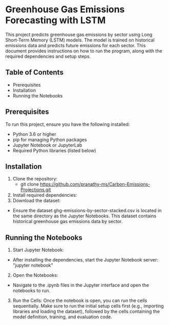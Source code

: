 # Greenhouse Gas Emissions Forecasting with LSTM
This project predicts greenhouse gas emissions by sector using Long Short-Term Memory (LSTM) models. The model is trained on historical emissions data and predicts future emissions for each sector. This document provides instructions on how to run the program, along with the required dependencies and setup steps.

## Table of Contents

* Prerequisites
* Installation
* Running the Notebooks

## Prerequisites

To run this project, ensure you have the following installed:

* Python 3.6 or higher
* pip for managing Python packages
* Jupyter Notebook or JupyterLab
* Required Python libraries (listed below)

## Installation
1. Clone the repository:
   * git clone https://github.com/pranathy-ms/Carbon-Emissions-Projections.git
2. Install required dependencies:
3. Download the dataset:
  * Ensure the dataset ghg-emissions-by-sector-stacked.csv is located in the same directory as the Jupyter Notebooks. This dataset contains historical greenhouse gas emissions data by sector.

## Running the Notebooks
1. Start Jupyter Notebook:
  * After installing the dependencies, start the Jupyter Notebook server:
"jupyter notebook"
2. Open the Notebooks:
  * Navigate to the .ipynb files in the Jupyter interface and open the notebooks to run.
3. Run the Cells:
Once the notebook is open, you can run the cells sequentially. Make sure to run the initial setup cells first (e.g., importing libraries and loading the dataset), followed by the cells containing the model definition, training, and evaluation code.
